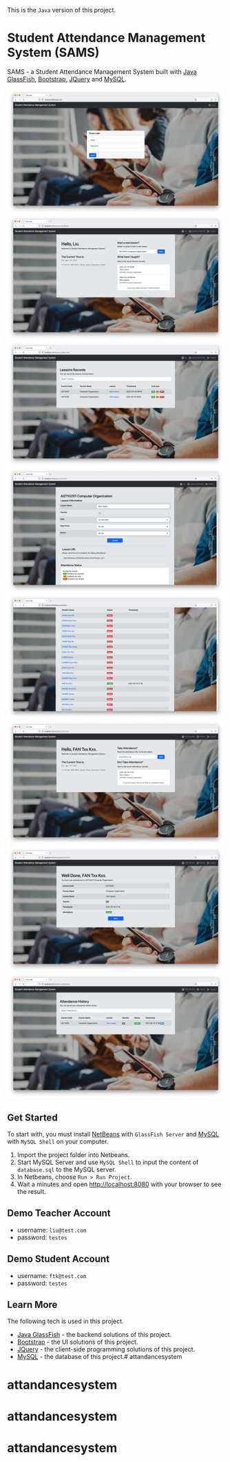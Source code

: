 This is the `Java` version of this project.

# Student Attendance Management System (SAMS)
SAMS - a Student Attendance Management System built with [Java GlassFish](https://glassfish.org/), [Bootstrap](https://getbootstrap.com/), [JQuery](https://jquery.com/) and [MySQL](https://www.mysql.com/).


![Alt text](./readme-img/01.png "Login Page")
![Alt text](./readme-img/02.png "Teacher Home Page")
![Alt text](./readme-img/03.png "Lessons Records Page")
![Alt text](./readme-img/04.png "Lesson Info Page")
![Alt text](./readme-img/05.png "Lesson Info Page")
![Alt text](./readme-img/06.png "Student Home Page")
![Alt text](./readme-img/07.png "Student Attendance Page")
![Alt text](./readme-img/08.png "Attendance History Page")

## Get Started

To start with, you must install [NetBeans](https://netbeans.apache.org/) with `GlassFish Server` and [MySQL](https://dev.mysql.com/downloads/) with `MySQL Shell` on your computer.

1. Import the project folder into Netbeans.
2. Start MySQL Server and use `MySQL Shell` to input the content of `database.sql` to the MySQL server.
3. In Netbeans, choose `Run > Run Project`.
4. Wait a minutes and open [http://localhost:8080](http://localhost:8080) with your browser to see the result.

## Demo Teacher Account
- username: `liu@test.com`
- password: `testes`

## Demo Student Account
- username: `ftk@test.com`
- password: `testes`

## Learn More

The following tech is used in this project.
- [Java GlassFish](https://glassfish.org/) - the backend solutions of this project.
- [Bootstrap](https://getbootstrap.com/) - the UI solutions of this project.
- [JQuery](https://jquery.com/) - the client-side programming solutions of this project.
- [MySQL](https://www.mysql.com/) - the database of this project.# attandancesystem
# attandancesystem
# attandancesystem
# attandancesystem
